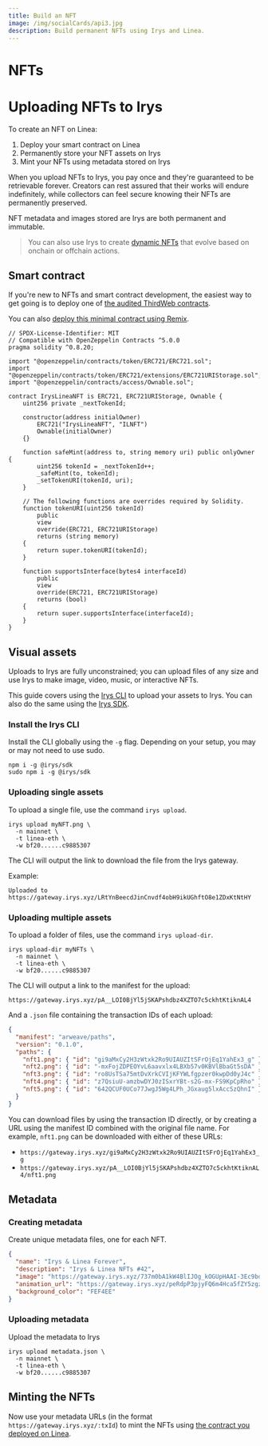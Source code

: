 ```yaml
---
title: Build an NFT
image: /img/socialCards/api3.jpg
description: Build permanent NFTs using Irys and Linea.
---
```


# NFTs

# Uploading NFTs to Irys

To create an NFT on Linea:

1. Deploy your smart contract on Linea
2. Permanently store your NFT assets on Irys
3. Mint your NFTs using metadata stored on Irys

When you upload NFTs to Irys, you pay once and they're guaranteed to be retrievable forever. Creators can rest assured that their works will endure indefinitely, while collectors can feel secure knowing their NFTs are permanently preserved.

NFT metadata and images stored are Irys are both permanent and immutable.

> You can also use Irys to create [dynamic NFTs](./irys-dynamic-nfts) that evolve based on onchain or offchain actions.

## Smart contract

If you're new to NFTs and smart contract development, the easiest way to get going is to deploy one of [the audited ThirdWeb contracts](/developers/quickstart/deploy-smart-contract/thirdweb).

You can also [deploy this minimal contract using Remix](/developers/quickstart/deploy-smart-contract/remix).

```solidity
// SPDX-License-Identifier: MIT
// Compatible with OpenZeppelin Contracts ^5.0.0
pragma solidity ^0.8.20;

import "@openzeppelin/contracts/token/ERC721/ERC721.sol";
import "@openzeppelin/contracts/token/ERC721/extensions/ERC721URIStorage.sol";
import "@openzeppelin/contracts/access/Ownable.sol";

contract IrysLineaNFT is ERC721, ERC721URIStorage, Ownable {
    uint256 private _nextTokenId;

    constructor(address initialOwner)
        ERC721("IrysLineaNFT", "ILNFT")
        Ownable(initialOwner)
    {}

    function safeMint(address to, string memory uri) public onlyOwner {
        uint256 tokenId = _nextTokenId++;
        _safeMint(to, tokenId);
        _setTokenURI(tokenId, uri);
    }

    // The following functions are overrides required by Solidity.
    function tokenURI(uint256 tokenId)
        public
        view
        override(ERC721, ERC721URIStorage)
        returns (string memory)
    {
        return super.tokenURI(tokenId);
    }

    function supportsInterface(bytes4 interfaceId)
        public
        view
        override(ERC721, ERC721URIStorage)
        returns (bool)
    {
        return super.supportsInterface(interfaceId);
    }
}
```

## Visual assets

Uploads to Irys are fully unconstrained; you can upload files of any size and use Irys to make image, video, music, or interactive NFTs.

This guide covers using the [Irys CLI](/developers/tooling/permanent-data/irys/irys-quickstart#cli) to upload your assets to Irys. You can also do the same using the [Irys SDK](/developers/tooling/permanent-data/irys/irys-quickstart#sdk).

### Install the Irys CLI

Install the CLI globally using the `-g` flag. Depending on your setup, you may or may not need to use sudo.

```console
npm i -g @irys/sdk
sudo npm i -g @irys/sdk
```

### Uploading single assets

To upload a single file, use the command `irys upload`.

```console
irys upload myNFT.png \
  -n mainnet \
  -t linea-eth \
  -w bf20......c9885307
```

The CLI will output the link to download the file from the Irys gateway.

Example:

```console
Uploaded to https://gateway.irys.xyz/LRtYnBeecdJinCnvdf4obH9ikUGhftO8e1ZDxKtNtHY
```

### Uploading multiple assets

To upload a folder of files, use the command `irys upload-dir`.

```console
irys upload-dir myNFTs \
  -n mainnet \
  -t linea-eth \
  -w bf20......c9885307
```

The CLI will output a link to the manifest for the upload:

```console
https://gateway.irys.xyz/pA__LOI0BjYl5jSKAPshdbz4XZTO7c5ckhtKtiknAL4
```

And a `.json` file containing the transaction IDs of each upload:

```json
{
  "manifest": "arweave/paths",
  "version": "0.1.0",
  "paths": {
    "nft1.png": { "id": "gi9aMxCy2H3zWtxk2Ro9UIAUZItSFrOjEq1YahEx3_g" },
    "nft2.png": { "id": "-mxFojZDPEOYvL6aavxlx4LBXb57v0KBVlBbaGt5sDA" },
    "nft3.png": { "id": "ro8UsTSa75mtDvXrkCVIjKFYWLfgpzer0kwpDd0yJ4c" },
    "nft4.png": { "id": "z7QsiuU-amzbwDYJ0zISxrYBt-s2G-mx-FS9KpCpRho" },
    "nft5.png": { "id": "642QCUF0UCo77JwgJ5Wg4LPh_JGxaug5lxAccSzQhnI" }
  }
}
```

You can download files by using the transaction ID directly, or by creating a URL using the manifest ID combined with the original file name. For example, `nft1.png` can be downloaded with either of these URLs:

- `https://gateway.irys.xyz/gi9aMxCy2H3zWtxk2Ro9UIAUZItSFrOjEq1YahEx3_g`
- `https://gateway.irys.xyz/pA__LOI0BjYl5jSKAPshdbz4XZTO7c5ckhtKtiknAL4/nft1.png`

## Metadata

### Creating metadata

Create unique metadata files, one for each NFT.

```json
{
  "name": "Irys & Linea Forever",
  "description": "Irys & Linea NFTs #42",
  "image": "https://gateway.irys.xyz/737m0bA1kW4BlIJOg_kOGUpHAAI-3Ec9bdo8S_xTFKI",
  "animation_url": "https://gateway.irys.xyz/peRdpP3pjyFQ6m4Hca5fZY5zgz7RSlE86j-_5BEwnW0",
  "background_color": "FEF4EE"
}
```

### Uploading metadata

Upload the metadata to Irys

```console
irys upload metadata.json \
  -n mainnet \
  -t linea-eth \
  -w bf20......c9885307
```

## Minting the NFTs

Now use your metadata URLs (in the format `https://gateway.irys.xyz/:txId`) to mint the NFTs using [the contract you deployed on Linea](/developers/quickstart/deploy-smart-contract).
